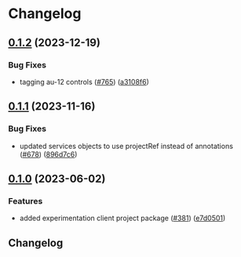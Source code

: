 # Changelog

## [0.1.2](https://github.com/GoogleCloudPlatform/pubsec-declarative-toolkit/compare/solutions/experimentation/client-project/0.1.1...solutions/experimentation/client-project/0.1.2) (2023-12-19)


### Bug Fixes

* tagging au-12 controls ([#765](https://github.com/GoogleCloudPlatform/pubsec-declarative-toolkit/issues/765)) ([a3108f6](https://github.com/GoogleCloudPlatform/pubsec-declarative-toolkit/commit/a3108f696f3b51db5a95e69e76a0a3db49dc7bc6))

## [0.1.1](https://github.com/GoogleCloudPlatform/pubsec-declarative-toolkit/compare/solutions/experimentation/client-project/0.1.0...solutions/experimentation/client-project/0.1.1) (2023-11-16)


### Bug Fixes

* updated services objects to use projectRef instead of annotations ([#678](https://github.com/GoogleCloudPlatform/pubsec-declarative-toolkit/issues/678)) ([896d7c6](https://github.com/GoogleCloudPlatform/pubsec-declarative-toolkit/commit/896d7c6efeeb217faea15db6f39de825ceb17a6e))

## [0.1.0](https://github.com/GoogleCloudPlatform/pubsec-declarative-toolkit/compare/solutions/experimentation/client-project-v0.0.1...solutions/experimentation/client-project/0.1.0) (2023-06-02)


### Features

* added experimentation client project package ([#381](https://github.com/GoogleCloudPlatform/pubsec-declarative-toolkit/issues/381)) ([e7d0501](https://github.com/GoogleCloudPlatform/pubsec-declarative-toolkit/commit/e7d050190d18368e3b455ed24135300f1d20743a))

## Changelog
